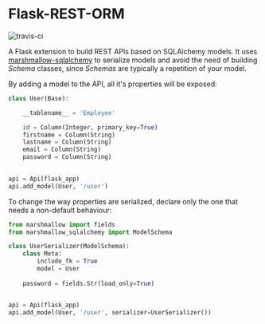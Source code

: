 # Flask-REST-ORM #

![travis-ci](https://api.travis-ci.org/ESSS/flask-rest-orm.svg?branch=master)

A Flask extension to build REST APIs based on SQLAlchemy models. It uses [marshmallow-sqlalchemy]
to serialize models and avoid the need of building *Schema* classes, since *Schemas* are 
typically a repetition of your model.

By adding a model to the API, all it's properties will be exposed:

```python
class User(Base):

    __tablename__ = 'Employee'

    id = Column(Integer, primary_key=True)
    firstname = Column(String)
    lastname = Column(String)
    email = Column(String)
    password = Column(String)
    

api = Api(flask_app)
api.add_model(User, '/user')
```

To change the way properties are serialized, declare only the one that needs a non-default 
behaviour:

```python
from marshmallow import fields
from marshmallow_sqlalchemy import ModelSchema

class UserSerializer(ModelSchema):
    class Meta:
        include_fk = True
        model = User
        
    password = fields.Str(load_only=True)


api = Api(flask_app)
api.add_model(User, '/user', serializer=UserSerializer())
```


[marshmallow-sqlalchemy]: https://marshmallow-sqlalchemy.readthedocs.io
